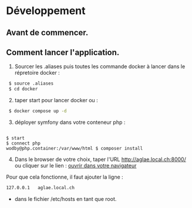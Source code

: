 # Développement
## Avant de commencer.
## Comment lancer l'application.
1. Sourcer les .aliases puis toutes les commande docker à lancer dans le répretoire docker : 
```bash
 $ source .aliases
 $ cd docker
```
2. taper start pour lancer docker ou :
```bash
 $ docker compose up -d
```
3. déployer symfony dans votre conteneur php :
```bashaglae.local.ch:u

$ start
$ connect php
wodby@php.container:/var/www/html $ composer install
```
4. Dans le browser de votre choix, taper l'URL http://aglae.local.ch:8000/ \
ou cliquer sur le lien : [ouvrir dans votre navigateur](http://aglae.local.ch:8000)

Pour que cela fonctionne, il faut ajouter la ligne :
```bash
127.0.0.1   aglae.local.ch
```
- dans le fichier /etc/hosts en tant que root.
